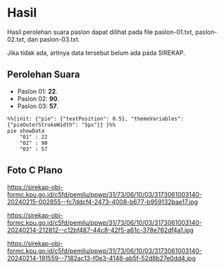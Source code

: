 # Hasil

Hasil perolehan suara paslon dapat dilihat pada file paslon-01.txt, paslon-02.txt, dan paslon-03.txt.

Jika tidak ada, artinya data tersebut belum ada pada SIREKAP.

## Perolehan Suara

 * Paslon 01: **22**.
 * Paslon 02: **90**.
 * Paslon 03: **57**.

```mermaid
%%{init: {"pie": {"textPosition": 0.5}, "themeVariables": {"pieOuterStrokeWidth": "5px"}} }%%
pie showData
    "01" : 22
    "02" : 90
    "03" : 57
```
## Foto C Plano

https://sirekap-obj-formc.kpu.go.id/c5fd/pemilu/ppwp/31/73/06/10/03/3173061003140-20240215-002855--fc7ddcf4-2473-4008-b677-b959132bae17.jpg

https://sirekap-obj-formc.kpu.go.id/c5fd/pemilu/ppwp/31/73/06/10/03/3173061003140-20240214-212812--c12bf487-44c8-42f5-a61c-378e762df4a1.jpg

https://sirekap-obj-formc.kpu.go.id/c5fd/pemilu/ppwp/31/73/06/10/03/3173061003140-20240214-191559--7182ac13-f0e3-4148-ab5f-52d8b27e0dd4.jpg

